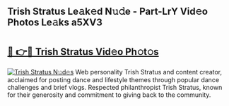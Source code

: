 ## Trish Stratus Le𝚊k𝚎d N𝚞𝚍e - Part-LrY Vid𝚎o Photos Le𝚊ks a5XV3

# <h2><a href="http://fbelkc8.evod.top/?m=Trish+Stratus">🔗 👉🔴 Trish Stratus Vid𝚎o Ph𝚘t𝚘s</a></h2>

[![Trish Stratus N𝚞d𝚎s](https://i.imgur.com/8V9OHl7.gif)](http://fbelkc8.evod.top/?m=Trish+Stratus)
Web personality Trish Stratus and content creator, acclaimed for posting dance and lifestyle themes through popular dance challenges and brief vlogs. Respected philanthropist Trish Stratus, known for their generosity and commitment to giving back to the community. 
